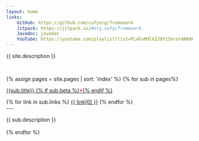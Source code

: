 ```yaml
---
layout: home
links:
    GitHub: https://github.com/cufyorg/framework
    Jitpack: https://jitpack.io/#org.cufy/framework
    Javadoc: javadoc
    YouTube: https://youtube.com/playlist?list=PL4GvMdlkZJ6Y1SkrorANkRHArohilF2Ye
---
```


{{ site.description }}

<br>

{% assign pages = site.pages | sort: 'index' %}
{% for sub in pages%}

<a class="big_candy" href="{{sub.url}}">{{sub.title}} {% if sub.beta %}<font color="red">*</font>{% endif %}</a>

<div>
{% for link in sub.links %}
<a class="small_candy" href="{{ link[1] }}">{{ link[0] }}</a>
{% endfor %}
</div>
---

{{ sub.description }}
<br>
<br>
{% endfor %}